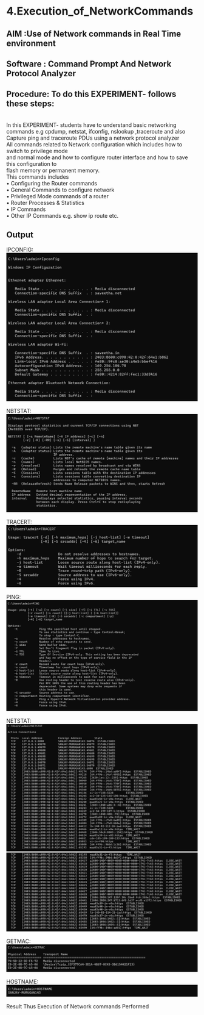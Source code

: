 # 4.Execution_of_NetworkCommands
## AIM :Use of Network commands in Real Time environment
## Software : Command Prompt And Network Protocol Analyzer
## Procedure: To do this EXPERIMENT- follows these steps:
<BR>
In this EXPERIMENT- students have to understand basic networking commands e.g cpdump, netstat, ifconfig, nslookup ,traceroute and also Capture ping and traceroute PDUs using a network protocol analyzer 
<BR>
All commands related to Network configuration which includes how to switch to privilege mode
<BR>
and normal mode and how to configure router interface and how to save this configuration to
<BR>
flash memory or permanent memory.
<BR>
This commands includes
<BR>
• Configuring the Router commands
<BR>
• General Commands to configure network
<BR>
• Privileged Mode commands of a router 
<BR>
• Router Processes & Statistics
<BR>
• IP Commands
<BR>
• Other IP Commands e.g. show ip route etc.
<BR>

## Output
IPCONFIG:
![alt text](<Screenshot 2024-04-12 083328.png>)

NBTSTAT:
![alt text](<Screenshot 2024-04-12 083442.png>)

TRACERT:
![alt text](<Screenshot 2024-04-12 083648.png>)

PING:
![alt text](<Screenshot 2024-04-12 083659.png>)

NETSTAT:
![alt text](<Screenshot 2024-04-12 083729.png>)
![alt text](<Screenshot 2024-04-12 083752.png>)

GETMAC:
![alt text](<Screenshot 2024-04-12 083800.png>)

HOSTNAME:
![alt text](<Screenshot 2024-04-12 083805.png>)

Result
Thus Execution of Network commands Performed